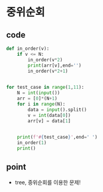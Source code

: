 # 중위순회



## code

```python
def in_order(v):
    if v <= N:
        in_order(v*2)
        print(arr[v],end='')
        in_order(v*2+1)
    

for test_case in range(1,11):
    N = int(input())
    arr = [0]*(N+1)
    for i in range(N):
        data = input().split()
        v = int(data[0])
        arr[v] = data[1]

        
    print(f'#{test_case}',end=' ')
    in_order(1)
    print()
```



## point

- tree, 중위순회를 이용한 문제!



